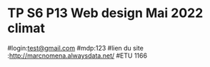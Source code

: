 # TP S6 P13 Web design Mai 2022 climat
#login:test@gmail.com
 #mdp:123
 #lien du site :http://marcnomena.alwaysdata.net/
 #ETU 1166
